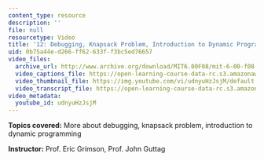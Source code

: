 ```yaml
---
content_type: resource
description: ''
file: null
resourcetype: Video
title: '12: Debugging, Knapsack Problem, Introduction to Dynamic Programming'
uid: 0b75a44e-d266-ff62-633f-f3bc5ed76657
video_files:
  archive_url: http://www.archive.org/download/MIT6.00F08/mit-6-00-f08-lec12_300k.mp4
  video_captions_file: https://open-learning-course-data-rc.s3.amazonaws.com/6-00-introduction-to-computer-science-and-programming-fall-2008/7e51906e7c40566384212f2fba9f5200_udnyuHzJsjM.vtt
  video_thumbnail_file: https://img.youtube.com/vi/udnyuHzJsjM/default.jpg
  video_transcript_file: https://open-learning-course-data-rc.s3.amazonaws.com/6-00-introduction-to-computer-science-and-programming-fall-2008/f01bec355eae87caf01d5d96942e7087_udnyuHzJsjM.pdf
video_metadata:
  youtube_id: udnyuHzJsjM
---
```


**Topics covered:** More about debugging, knapsack problem, introduction to dynamic programming

**Instructor:** Prof. Eric Grimson, Prof. John Guttag